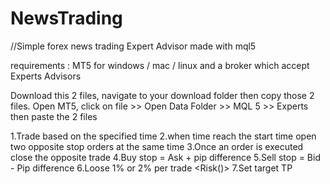 # NewsTrading

//Simple forex news trading Expert Advisor made with mql5

requirements : MT5 for windows / mac / linux and a broker which accept Experts Advisors

Download this 2 files, navigate to your download folder then copy those 2 files.
Open MT5, click on file >> Open Data Folder >> MQL 5 >> Experts then paste the 2 files 

1.Trade based on the specified time
2.when time reach the start time open two opposite stop orders at the same time
3.Once an order is executed close the opposite trade
4.Buy stop = Ask + pip difference
5.Sell stop = Bid - Pip difference
6.Loose 1% or 2% per trade <Risk()>
7.Set target TP
